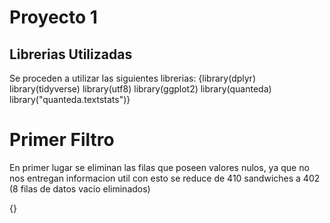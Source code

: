 # **Proyecto 1**

## Librerias Utilizadas
Se proceden a utilizar las siguientes librerias:
{library(dplyr)
library(tidyverse)
library(utf8)
library(ggplot2)
library(quanteda)
library("quanteda.textstats")}

# Primer Filtro
En primer lugar se eliminan las filas que poseen valores nulos, ya que no nos entregan informacion util
con esto se reduce de 410 sandwiches a 402 (8 filas de datos vacio eliminados)

{}
